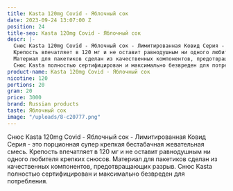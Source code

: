 ```yaml
---
title: Kasta 120mg Covid - Яблочный сок
date: 2023-09-24 13:07:00 Z
position: 24
title-seo: Kasta 120mg Covid - Яблочный сок
descr: |-
  Снюс Kasta 120mg Covid - Яблочный сок - Лимитированная Ковид Серия - это порционная супер крепкая бестабачная жевательная смесь.
  Крепость впечатляет в 120 мг и не оставит равнодушным ни одного любителя крепких снюсов.
  Материал для пакетиков сделан из качественных компонентов, предотвращающих разрыв.
  Снюс Kasta полностью сертифицирован и максимально безвреден для потребления.
product-name: Kasta 120mg Covid - Яблочный сок
nicotine: 120
portions: 20
gram: 20
price: 3000
brand: Russian products
taste: Яблочный сок
image: "/uploads/8-c20777.png"
---
```


Снюс Kasta 120mg Covid - Яблочный сок - Лимитированная Ковид Серия - это порционная супер крепкая бестабачная жевательная смесь.
Крепость впечатляет в 120 мг и не оставит равнодушным ни одного любителя крепких снюсов.
Материал для пакетиков сделан из качественных компонентов, предотвращающих разрыв.
Снюс Kasta полностью сертифицирован и максимально безвреден для потребления.